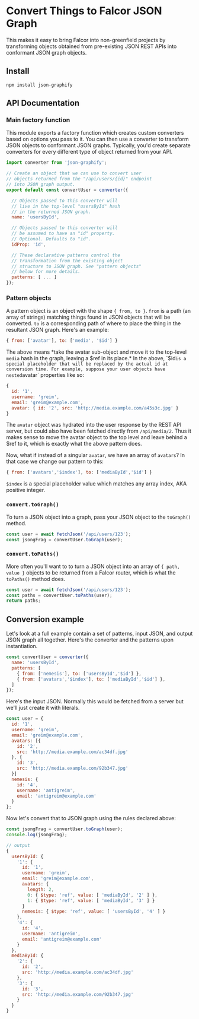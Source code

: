 # Convert Things to Falcor JSON Graph


This makes it easy to bring Falcor into non-greenfield projects by transforming objects obtained from pre-existing JSON REST APIs into conformant JSON graph objects.

## Install

```
npm install json-graphify
```

## API Documentation

### Main factory function

This module exports a factory function which creates custom converters based on options you pass to it.
You can then use a converter to transform JSON objects to conformant JSON graphs.
Typically, you'd create separate converters for every different type of object returned from your API.

```js
import converter from 'json-graphify';

// Create an object that we can use to convert user
// objects returned from the "/api/users/{id}" endpoint
// into JSON graph output.
export default const convertUser = converter({

  // Objects passed to this converter will
  // live in the top-level "usersById" hash
  // in the returned JSON graph.
  name: 'usersById',

  // Objects passed to this converter will
  // be assumed to have an "id" property.
  // Optional. Defaults to "id".
  idProp: 'id',

  // These declarative patterns control the
  // transformation from the existing object
  // structure to JSON graph. See "pattern objects"
  // below for more details.
  patterns: [ ... ]
});
```

### Pattern objects

A pattern object is an object with the shape `{ from, to }`.
`from` is a path (an array of strings) matching things found in JSON objects that will be converted.
`to` is a corresponding path of where to place the thing in the resultant JSON graph.
Here's an example:

```js
{ from: ['avatar'], to: ['media', '$id'] }
```

The above means *take the avatar sub-object and move it to the top-level `media` hash in the graph, leaving a $ref in its place.*
In the above, `$id` is a special placeholder that will be replaced by the actual id at conversion time.
For example, suppose your user objects have nested `avatar` properties like so:

```js
{
  id: '1',
  username: 'greim',
  email: 'greim@example.com',
  avatar: { id: '2', src: 'http://media.example.com/a45s3c.jpg' }
}
```

The `avatar` object was hydrated into the user response by the REST API server, but could also have been fetched directly from `/api/media/2`.
Thus it makes sense to move the avatar object to the top level and leave behind a $ref to it, which is exactly what the above pattern does.

Now, what if instead of a singular `avatar`, we have an array of `avatars`?
In that case we change our pattern to this:

```js
{ from: ['avatars','$index'], to: ['mediaById','$id'] }
```

`$index` is a special placeholder value which matches any array index, AKA positive integer.

### `convert.toGraph()`

To turn a JSON object into a graph, pass your JSON object to the `toGraph()` method.

```js
const user = await fetchJson('/api/users/123');
const jsongFrag = convertUser.toGraph(user);
```

### `convert.toPaths()`

More often you'll want to to turn a JSON object into an array of `{ path, value }` objects to be returned from a Falcor router, which is what the `toPaths()` method does.

```js
const user = await fetchJson('/api/users/123');
const paths = convertUser.toPaths(user);
return paths;
```

## Conversion example

Let's look at a full example contain a set of patterns, input JSON, and output JSON graph all together.
Here's the converter and the patterns upon instantiation.

```js
const convertUser = converter({
  name: 'usersById',
  patterns: [
    { from: ['nemesis'], to: ['usersById','$id'] },
    { from: ['avatars','$index'], to: ['mediaById','$id'] },
  ]
});
```

Here's the input JSON.
Normally this would be fetched from a server but we'll just create it with literals.

```js
const user = {
  id: '1',
  username: 'greim',
  email: 'greim@example.com',
  avatars: [{
    id: '2',
    src: 'http://media.example.com/ac34df.jpg'
  }, {
    id: '3',
    src: 'http://media.example.com/92b347.jpg'
  }]
  nemesis: {
    id: '4',
    username: 'antigreim',
    email: 'antigreim@example.com'
  }
};
```

Now let's convert that to JSON graph using the rules declared above:

```js
const jsongFrag = convertUser.toGraph(user);
console.log(jsongFrag);

// output
{
  usersById: {
    '1': {
      id: '1',
      username: 'greim',
      email: 'greim@example.com',
      avatars: {
        length: 2,
        0: { $type: 'ref', value: [ 'mediaById', '2' ] },
        1: { $type: 'ref', value: [ 'mediaById', '3' ] }
      }
      nemesis: { $type: 'ref', value: [ 'usersById', '4' ] }
    },
    '4': {
      id: '4',
      username: 'antigreim',
      email: 'antigreim@example.com'
    }
  },
  mediaById: {
    '2': {
      id: '2',
      src: 'http://media.example.com/ac34df.jpg'
    },
    '3': {
      id: '3',
      src: 'http://media.example.com/92b347.jpg'
    }
  }
}
```



